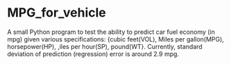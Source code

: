 # MPG_for_vehicle
A small Python program to test the ability to predict car fuel economy (in mpg) given various specifications: {cubic feet(VOL), Miles per gallon(MPG), horsepower(HP), ,iles per hour(SP), pound(WT}. Currently, standard deviation of prediction (regression) error is around 2.9 mpg.

